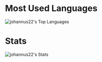 
# Most Used Languages
![johannus22's Top Languages](https://github-readme-stats.vercel.app/api/top-langs/?username=johannus22&theme=vue-dark&show_icons=true&hide_border=true&layout=compact)
# Stats
![johannus22's Stats](https://github-readme-stats.vercel.app/api?username=johannus22&theme=vue-dark&show_icons=true&hide_border=true&count_private=true)
<!-- Proudly created with GPRM ( https://gprm.itsvg.in ) -->

<!---
johannus22/johannus22 is a ✨ special ✨ repository because its `README.md` (this file) appears on your GitHub profile.
You can click the Preview link to take a look at your changes.
--->
